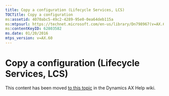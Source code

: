 ```yaml
---
title: Copy a configuration (Lifecycle Services, LCS)
TOCTitle: Copy a configuration
ms:assetid: 4070abc5-49c2-4289-95e0-0ea64deb115a
ms:mtpsurl: https://technet.microsoft.com/en-us/library/Dn798967(v=AX.60)
ms:contentKeyID: 62803582
ms.date: 01/20/2016
mtps_version: v=AX.60
---
```


# Copy a configuration (Lifecycle Services, LCS) 


This content has been moved [to this topic](https://ax.help.dynamics.com/en/wiki/copy-a-configuration-lifecycle-services-lcs/) in the Dynamics AX Help wiki.

  


